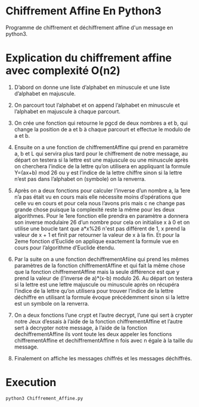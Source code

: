 # Chiffrement Affine En Python3
Programme de chiffrement et déchiffrement affine d'un message en python3.

# Explication du chiffrement affine avec complexité O(n2)
1. D’abord on donne une liste d’alphabet en minuscule et une liste d’alphabet en majuscule.

2. On parcourt tout l’alphabet et on append l’alphabet en minuscule et l’alphabet en majuscule à 
chaque parcourt.

3. On crée une fonction qui retourne le pgcd de deux nombres a et b, qui change la position de a et 
b à chaque parcourt et effectue le modulo de a et b. 

4. Ensuite on a une fonction de chiffrementAffine qui prend en paramètre a, b et L qui servira plus 
tard pour le chiffrement de notre message, au départ on testera si la lettre est une majuscule ou 
une minuscule après on cherchera l’indice de la lettre qu’on utilisera en appliquant la formule 
Y=(ax+b) mod 26 ou y est l’indice de la lettre chiffre sinon si la lettre n’est pas dans l’alphabet on 
(symbole) on la renverra.

5. Après on a deux fonctions pour calculer l’inverse d’un nombre a, la 1ere n’a pas était vu en cours 
mais elle nécessite moins d’opérations que celle vu en cours et pour cela nous l’avons pris mais 
c ne change pas grande chose puisque la complexité reste la même pour les deux algorithmes. 
Pour le 1ere fonction elle prendra en paramètre a donnera son inverse modulaire 26 d’un 
nombre pour cela on initialise x à 0 et on utilise une boucle tant que a*x%26 n'est pas différent 
de 1, x prend la valeur de x + 1 et finit par retourner la valeur de x à la fin. Et pour la 2eme 
fonction d’Euclide on applique exactement la formule vue en cours pour l’algorithme d’Euclide 
étendu.

6. Par la suite on a une fonction dechiffrementAfiine qui prend les mêmes paramètres de la 
fonction chiffrementAffine et qui fait la même chose que la fonction chiffrementAffine mais la
seule différence est que y prend la valeur de (l’inverse de a)*(x-b) modulo 26.
Au départ on testera si la lettre est une lettre majuscule ou minuscule après on récupéra l’indice 
de la lettre qu’on utilisera pour trouver l’indice de la lettre déchiffre en utilisant la formule 
évoque précédemment sinon si la lettre est un symbole on la renverra.

7. On a deux fonctions l’une crypt et l’autre decrypt, l’une qui sert à crypter notre Jeux d’essais à 
l’aide de la fonction chiffrementAffine et l’autre sert à decrypter notre message, à l’aide de la 
fonction dechiffrementAffine ils vont toute les deux appeler les fonctions chiffrementAffine et 
dechiffrementAffine n fois avec n égale à la taille du message.

8. Finalement on affiche les messages chiffrés et les messages déchiffrés.

# Execution 
`python3 Chiffrement_Affine.py`
